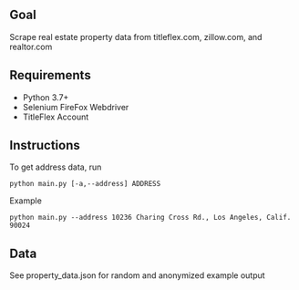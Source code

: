 ## Goal
Scrape real estate property data from 
titleflex.com, zillow.com, and realtor.com

## Requirements
* Python 3.7+
* Selenium FireFox Webdriver
* TitleFlex Account

## Instructions
To get address data, run  
```
python main.py [-a,--address] ADDRESS
```

Example  
```
python main.py --address 10236 Charing Cross Rd., Los Angeles, Calif. 90024
```

## Data
See property_data.json for random and anonymized example output